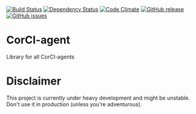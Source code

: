 [![Build Status](https://travis-ci.org/beevelop/corci-agent.svg?branch=master)](https://travis-ci.org/beevelop/corci-agent)
[![Dependency Status](https://gemnasium.com/beevelop/corci-agent.svg)](https://gemnasium.com/beevelop/corci-agent)
[![Code Climate](https://codeclimate.com/github/beevelop/corci-agent/badges/gpa.svg)](https://codeclimate.com/github/beevelop/corci-agent)
[![GitHub release](https://img.shields.io/github/release/beevelop/corci-agent.svg?style=flat)](https://github.com/beevelop/corci-agent/releases)
[![GitHub issues](https://img.shields.io/github/issues/beevelop/corci-agent.svg?style=flat)](https://github.com/beevelop/corci-agent/issues)

# CorCI-agent

Library for all CorCI-agents

# Disclaimer

This project is currently under heavy development and might be unstable. Don't use it in production (unless you're adventurous).
